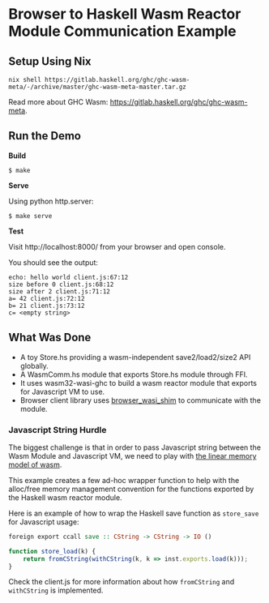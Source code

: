 Browser to Haskell Wasm Reactor Module Communication Example
============================================================

## Setup Using Nix

```
nix shell https://gitlab.haskell.org/ghc/ghc-wasm-meta/-/archive/master/ghc-wasm-meta-master.tar.gz
```

Read more about GHC Wasm: https://gitlab.haskell.org/ghc/ghc-wasm-meta.

## Run the Demo

**Build**

```
$ make
```

**Serve**

Using python http.server:

```
$ make serve
```

**Test**

Visit http://localhost:8000/ from your browser and open console.

You should see the output:

```
echo: hello world client.js:67:12
size before 0 client.js:68:12
size after 2 client.js:71:12
a= 42 client.js:72:12
b= 21 client.js:73:12
c= <empty string>
```

## What Was Done

- A toy Store.hs providing a wasm-independent save2/load2/size2 API globally.
- A WasmComm.hs module that exports Store.hs module through FFI.
- It uses wasm32-wasi-ghc to build a wasm reactor module that exports for Javascript VM to use.
- Browser client library uses [browser_wasi_shim](https://github.com/bjorn3/browser_wasi_shim) to communicate with the
  module.

### Javascript String Hurdle

The biggest challenge is that in order to pass Javascript string between the Wasm Module and Javascript VM, we need to play
with [the linear memory model of wasm](https://developer.mozilla.org/en-US/docs/WebAssembly/JavaScript_interface/Memory).

This example creates a few ad-hoc wrapper function to help with the alloc/free memory management convention for the
functions exported by the Haskell wasm reactor module.

Here is an example of how to wrap the Haskell save function as `store_save` for Javascript usage:

```haskell
foreign export ccall save :: CString -> CString -> IO ()
```

```javascript
function store_load(k) {
    return fromCString(withCString(k, k => inst.exports.load(k)));
}
```

Check the client.js for more information about how `fromCString` and `withCString` is implemented.

